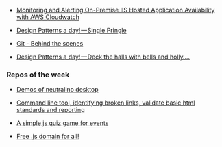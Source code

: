 

- [Monitoring and Alerting On-Premise IIS Hosted Application Availability with AWS Cloudwatch](https://medium.com/@rifhan.akram1/monitoring-and-alerting-on-premise-iis-hosted-application-availability-with-aws-cloudwatch-2b16aecaf0f4)

- [Design Patterns a day! — Single Pringle](https://medium.com/@rahman.sameeha/design-patterns-a-day-single-pringle-d3516efdcba5)

- [Git - Behind the scenes](https://medium.com/@shalithasuranga/how-does-git-work-internally-7c36dcb1f2cf)

- [Design Patterns a day! — Deck the halls with bells and holly….
](https://medium.com/@rahman.sameeha/design-patterns-a-day-deck-the-halls-with-bells-and-holly-fcb0a521b933)


### Repos of the week

- [Demos of neutralino desktop](https://github.com/neutralinojs/neutralinojs-desktop-samples)

- [Command line tool, identifying broken links, validate basic html standards and reporting](https://github.com/99xt/w3c-link-validator)

- [A simple js quiz game for events](https://github.com/shalithasuranga/js-random-quiz-game)

- [Free .js domain for all!](https://github.com/js-org/js.org)

